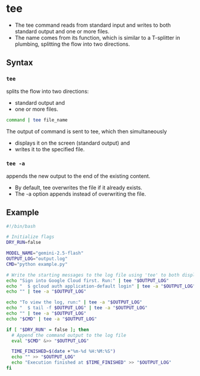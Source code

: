 # tee
- The tee command reads from standard input and writes to both standard output and one or more files. 
- The name comes from its function, which is similar to a T-splitter in plumbing, splitting the flow into two directions.

## Syntax
### `tee`
splits the flow into two directions:
- standard output and
- one or more files.

```bash
command | tee file_name
```
The output of command is sent to tee, which then simultaneously 
- displays it on the screen (standard output) and
- writes it to the specified file.

### `tee -a`
appends the new output to the end of the existing content.

- By default, tee overwrites the file if it already exists.
- The -a option appends instead of overwriting the file.

## Example
```bash
#!/bin/bash

# Initialize flags
DRY_RUN=false

MODEL_NAME="gemini-2.5-flash"
OUTPUT_LOG="output.log"
CMD="python example.py"

# Write the starting messages to the log file using 'tee' to both display and write
echo "Sign into Google Cloud first. Run:" | tee "$OUTPUT_LOG"
echo "  $ gcloud auth application-default login" | tee -a "$OUTPUT_LOG"
echo "" | tee -a "$OUTPUT_LOG"

echo "To view the log, run:" | tee -a "$OUTPUT_LOG"
echo "  $ tail -f $OUTPUT_LOG" | tee -a "$OUTPUT_LOG"
echo "" | tee -a "$OUTPUT_LOG"
echo "$CMD" | tee -a "$OUTPUT_LOG"

if [ "$DRY_RUN" = false ]; then
  # Append the command output to the log file
  eval "$CMD" &>> "$OUTPUT_LOG"

  TIME_FINISHED=$(date +"%m-%d %H:%M:%S")
  echo "" >> "$OUTPUT_LOG"
  echo "Execution finished at $TIME_FINISHED" >> "$OUTPUT_LOG"
fi
```
